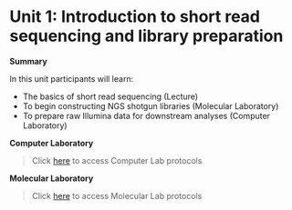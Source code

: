 # Unit 1: Introduction to short read sequencing and library preparation
**Summary**

In this unit participants will learn:

* The basics of short read sequencing (Lecture)
* To begin constructing NGS shotgun libraries (Molecular Laboratory)
* To prepare raw Illumina data for downstream analyses (Computer Laboratory) 

**Computer Laboratory** 
>Click [here](https://github.com/nhm-herpetology/museum-NGS-training/tree/main/Unit_01/Computer_Lab) to access Computer Lab protocols

**Molecular Laboratory** 
>Click [here](https://github.com/nhm-herpetology/museum-NGS-training/tree/main/Unit_01/Molecular_Lab) to access Molecular Lab protocols
